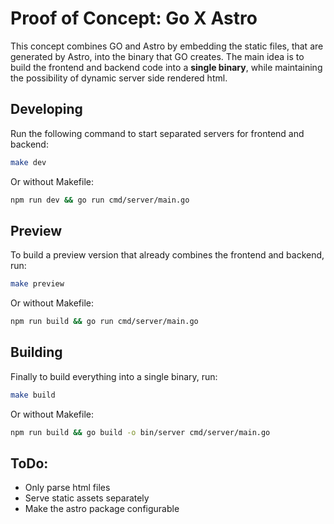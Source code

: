 # Proof of Concept: Go X Astro

This concept combines GO and Astro by embedding the static files, that are generated by Astro, into the binary that GO creates. The main idea is to build the frontend and backend code into a **single binary**, while maintaining the possibility of dynamic server side rendered html.

## Developing

Run the following command to start separated servers for frontend and backend:

```sh
make dev
```

Or without Makefile:

```sh
npm run dev && go run cmd/server/main.go
```

## Preview

To build a preview version that already combines the frontend and backend, run:

```sh
make preview
```

Or without Makefile:

```sh
npm run build && go run cmd/server/main.go
```

## Building

Finally to build everything into a single binary, run:

```sh
make build
```

Or without Makefile:

```sh
npm run build && go build -o bin/server cmd/server/main.go
```

## ToDo:

- Only parse html files
- Serve static assets separately
- Make the astro package configurable
